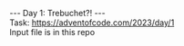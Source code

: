 --- Day 1: Trebuchet?! ---<br>
Task: https://adventofcode.com/2023/day/1<br>
Input file is in this repo
